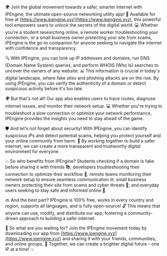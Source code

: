 🌍 Join the global movement towards a safer, smarter internet with IPEngine, the ultimate open-source networking utility app! 🚀 Available for free at [https://www.ipengine.xyz](https://www.ipengine.xyz), this powerful tool empowers users to unlock the secrets of the digital world. 💻 Whether you're a student researching online, a remote worker troubleshooting your connection, or a small business owner protecting your site from scams, IPEngine is the go-to companion for anyone seeking to navigate the internet with confidence and transparency.

🔍 With IPEngine, you can look up IP addresses and domains, run DNS (Domain Name System) queries, and perform WHOIS (Who Is) searches to uncover the owners of any website. 📊 This information is crucial in today's digital landscape, where fake sites and phishing attacks are on the rise. By using IPEngine, you can verify the authenticity of a domain or detect suspicious activity before it's too late.

🌍 But that's not all! Our app also enables users to trace routes, diagnose internet issues, and monitor their network setup. 💻 Whether you're trying to troubleshoot a slow connection or optimize your network performance, IPEngine provides the insights you need to stay ahead of the game.

🛡️ And let's not forget about security! With IPEngine, you can identify suspicious IPs and detect potential scams, helping you protect yourself and your online community from harm. 💪 By working together to build a safer internet, we can create a more transparent and trustworthy digital environment for everyone.

💥 So who benefits from IPEngine? Students checking if a domain is fake before sharing it with friends 📚; developers troubleshooting their connection to optimize their workflow 🔧; remote teams monitoring their network setup to ensure seamless communication 🌐; small business owners protecting their site from scams and cyber threats 💸; and everyday users seeking to stay safe and informed online 🤝.

🔜 And the best part? IPEngine is 100% free, works in every country and region, supports all languages, and is fully open-source! 🔓 This means that anyone can use, modify, and distribute our app, fostering a community-driven approach to building a safer internet.

🌟 So what are you waiting for? Join the IPEngine movement today by downloading our app from [https://www.ipengine.xyz](https://www.ipengine.xyz) and sharing it with your friends, communities, and online groups. 📢 Together, we can create a brighter digital future – one IP at a time! 💥